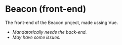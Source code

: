 # Beacon (front-end)

The front-end of the Beacon project, made ussing Vue.

- *Mandatorically needs the back-end.*
- *May have some issues.*
